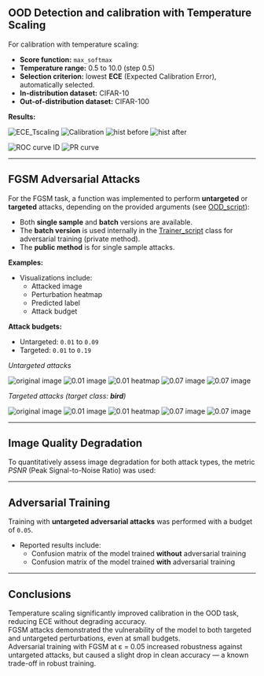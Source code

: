
## OOD Detection and calibration with Temperature Scaling

For calibration with temperature scaling:

- **Score function:** `max_softmax`
- **Temperature range:** 0.5 to 10.0 (step 0.5)
- **Selection criterion:** lowest **ECE** (Expected Calibration Error), automatically selected.
- **In-distribution dataset:** CIFAR-10
- **Out-of-distribution dataset:** CIFAR-100

**Results:**

![ECE_Tscaling](../images/LAB4/ece_first_model.png "ECE calibration")
![Calibration](../images/LAB4/calibration_first_model.png "Calibration curves")
![hist before](../images/LAB4/hist_first_model.png "Hist before T scaling")
![hist after](../images/LAB4/hist_first_mode_after_scalingl.png "Hist after T scaling")

![ROC curve ID](../images/LAB4/ROC-ID-fistmodel.png "ROC curve")
![PR curve](../images/LAB4/PRfirst-model.png "PR OOD detection")

---

## FGSM Adversarial Attacks

For the FGSM task, a function was implemented to perform **untargeted** or **targeted** attacks, depending on the provided arguments (see [OOD_script](../deeo_learning_utils/src/OOD/OOD_utils.py)):

- Both **single sample** and **batch** versions are available.
- The **batch version** is used internally in the [Trainer_script](../deeo_learning_utils/src/Trainer/Trainer.py) class for adversarial training (private method).
- The **public method** is for single sample attacks.

**Examples:**

- Visualizations include:
  - Attacked image
  - Perturbation heatmap
  - Predicted label
  - Attack budget

**Attack budgets:**
- Untargeted: `0.01` to `0.09`
- Targeted: `0.01` to `0.19`

*Untargeted attacks*

![original image](../images/LAB4/original_imag.png "Original image")
![0.01 image](../images/LAB4/0.01_attack_untargeted.png "Image attacked with 0.01 budget")
![0.01 heatmap](../images/LAB4/0.01_heatmap_untargeted.png "Heatmap atatck with 0.01 budget")
![0.07 image](../images/LAB4/0.07_attack_untargeted.png "Image attacked with 0.07 budget")
![0.07 image](../images/LAB4/0.07_heatmap_untargeted.png "Heatmap atatck with 0.07 budget")

*Targeted attacks (target class: **bird**)*

![original image](../images/LAB4/original_image_targeted.png "Original image")
![0.01 image](../images/LAB4/0.01_targeted.png "Image attacked with 0.01 budget")
![0.01 heatmap](../images/LAB4/0.01_heatmpa_targeted.png "Heatmap atatck with 0.01 budget")
![0.07 image](../images/LAB4/0.05_targeted.png "Image attacked with 0.07 budget")
![0.07 image](../images/LAB4/0.05_hetamap_targeted.png "Heatmap atatck with 0.07 budget")


---

## Image Quality Degradation

To quantitatively assess image degradation for both attack types, the metric *PSNR* (Peak Signal-to-Noise Ratio) was used:

---

## Adversarial Training

Training with **untargeted adversarial attacks** was performed with a budget of `0.05`.

- Reported results include:
  - Confusion matrix of the model trained **without** adversarial training
  - Confusion matrix of the model trained **with** adversarial training

<!-- Insert comparison confusion matrices here -->

---

## Conclusions

Temperature scaling significantly improved calibration in the OOD task, reducing ECE without degrading accuracy.  
FGSM attacks demonstrated the vulnerability of the model to both targeted and untargeted perturbations, even at small budgets.  
Adversarial training with FGSM at ε = 0.05 increased robustness against untargeted attacks, but caused a slight drop in clean accuracy — a known trade-off in robust training.

